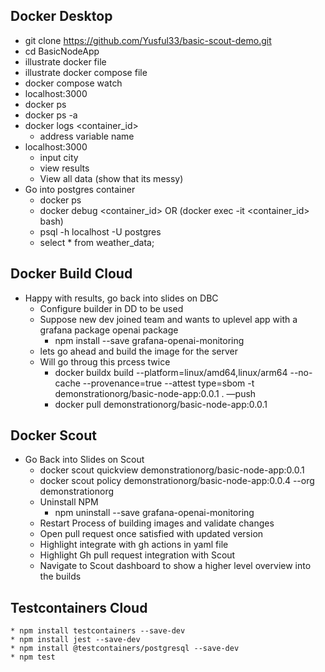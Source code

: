 ## Docker Desktop 
* git clone https://github.com/Yusful33/basic-scout-demo.git
* cd BasicNodeApp
* illustrate docker file
* illustrate docker compose file
* docker compose watch
* localhost:3000
* docker ps
* docker ps -a
* docker logs <container_id>
    * address variable name
* localhost:3000
    * input city
    * view results
    * View all data (show that its messy)
* Go into postgres container 
    * docker ps
    * docker debug <container_id> OR (docker exec -it <container_id> bash)
    * psql -h localhost -U postgres
    * select * from weather_data;
## Docker Build Cloud
* Happy with results, go back into slides on DBC
    * Configure builder in DD to be used 
    * Suppose new dev joined team and wants to uplevel app with a grafana package openai package
        * npm install --save grafana-openai-monitoring
    * lets go ahead and build the image for the server
    * Will go throug this prcess twice
        * docker buildx build --platform=linux/amd64,linux/arm64 --no-cache --provenance=true --attest type=sbom -t demonstrationorg/basic-node-app:0.0.1 . —push
        * docker pull demonstrationorg/basic-node-app:0.0.1
## Docker Scout
* Go Back into Slides on Scout
    * docker scout quickview demonstrationorg/basic-node-app:0.0.1
    * docker scout policy demonstrationorg/basic-node-app:0.0.4 --org demonstrationorg
    * Uninstall NPM 
        * npm uninstall --save grafana-openai-monitoring
    * Restart Process of building images and validate changes 
    * Open pull request once satisfied with updated version
    * Highlight integrate with gh actions in yaml file
    * Highlight Gh pull request integration with Scout
    * Navigate to Scout dashboard to show a higher level overview into the builds 
## Testcontainers Cloud
    * npm install testcontainers --save-dev
    * npm install jest --save-dev
    * npm install @testcontainers/postgresql --save-dev
    * npm test